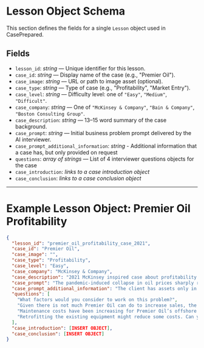 # Lesson Object Schema

This section defines the fields for a single `Lesson` object used in CasePrepared.

## Fields

- `lesson_id`: *string* — Unique identifier for this lesson.
- `case_id`: *string* — Display name of the case (e.g., "Premier Oil").
- `case_image`: *string* — URL or path to image asset (optional).
- `case_type`: *string* — Type of case (e.g., "Profitability", "Market Entry").
- `case_level`: *string* — Difficulty level: one of `"Easy"`, `"Medium"`, `"Difficult"`.
- `case_company`: *string* — One of `"McKinsey & Company"`, `"Bain & Company"`, `"Boston Consulting Group"`.
- `case_description`: *string* — 13–15 word summary of the case background.
- `case_prompt`: *string* — Initial business problem prompt delivered by the AI interviewer.
- `case_prompt_additional_information`: *string* - Additional information that a case has, but only provided on request
- `questions`: *array of strings* — List of 4 interviewer questions objects for the case
- `case_introduction`: *links to a case introduction object* 
- `case_conclusion`: *links to a case conclusion object* 

---

# Example Lesson Object: Premier Oil Profitability

```json
{
  "lesson_id": "premier_oil_profitability_case_2021",
  "case_id": "Premier Oil",
  "case_image": "",  
  "case_type": "Profitability",
  "case_level": "Easy",
  "case_company": "McKinsey & Company",
  "case_description": "2021 McKinsey inspired case about profitability challenges facing a UK offshore upstream oil producer.",
  "case_prompt": "The pandemic-induced collapse in oil prices sharply reduced profitability of Premier Oil, a major UK-based offshore upstream oil and gas producer operating rigs in seven North Sea areas. The CEO has asked your team to design a profitability-improvement plan.",
  "case_prompt_additional_information": "The client has assets only in the North Sea and doesn’t plan to adjust its asset portfolio. The profitability for 2020 was -12% (losses), which was common in the industry that year. There is no specific goal to improve profitability. The client is an independent oil and gas company owned by a wide variety of strategic investors.",
  "questions": [
    "What factors would you consider to work on this problem?",
    "Given there is not much Premier Oil can do to increase sales, the manager wants us to focus on costs. To begin with, what are Premier Oil’s major expenses?",
    "Maintenance costs have been increasing for Premier Oil’s offshore platforms. What might be the reasons behind this?",
    "Retrofitting the existing equipment might reduce some costs. Can you calculate what cost savings the client will be able to capture?"
  ],
  "case_introduction": [INSERT OBJECT],
  "case_conclusion": [INSERT OBJECT]
}
